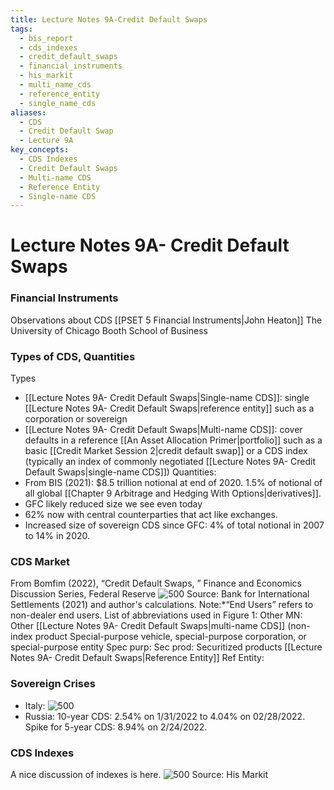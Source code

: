 ```yaml
---
title: Lecture Notes 9A-Credit Default Swaps
tags:
  - bis_report
  - cds_indexes
  - credit_default_swaps
  - financial_instruments
  - his_markit
  - multi_name_cds
  - reference_entity
  - single_name_cds
aliases:
  - CDS
  - Credit Default Swap
  - Lecture 9A
key_concepts:
  - CDS Indexes
  - Credit Default Swaps
  - Multi-name CDS
  - Reference Entity
  - Single-name CDS
---
```


# Lecture Notes 9A- Credit Default Swaps
### Financial Instruments

Observations about CDS
[[PSET 5 Financial Instruments|John Heaton]]
The University of Chicago Booth School of Business

### Types of CDS,  Quantities

Types

- [[Lecture Notes 9A- Credit Default Swaps|Single-name CDS]]: single [[Lecture Notes 9A- Credit Default Swaps|reference entity]] such as a corporation or sovereign
- [[Lecture Notes 9A- Credit Default Swaps|Multi-name CDS]]: cover defaults in a reference [[An Asset Allocation Primer|portfolio]] such as a basic [[Credit Market Session 2|credit default swap]] or a CDS index (typically an index of commonly negotiated [[Lecture Notes 9A- Credit Default Swaps|single-name CDS]])
Quantities:
- From BIS (2021): \$8.5 trillion notional at end of 2020. 1.5% of notional of all global [[Chapter 9 Arbitrage and Hedging With Options|derivatives]].
- GFC likely reduced size we see even today
- $62\%$ now with central counterparties that act like exchanges.
- Increased size of sovereign CDS since GFC: 4% of total notional in 2007 to $14\%$ in 2020.

### CDS Market

From Bomfim (2022),  “Credit Default Swaps,  ” Finance and Economics Discussion Series,  Federal Reserve
 ![500](https://storage.simpletex.cn/view/fX4H4YQdPgL8omCG1AoX45Hu8zFliofn6)
Source: Bank for International Settlements (2021) and author's calculations. Note:*“End Users” refers to non-dealer end users. List of abbreviations used in Figure 1: Other MN: Other [[Lecture Notes 9A- Credit Default Swaps|multi-name CDS]] (non-index product Special-purpose vehicle,  special-purpose corporation,  or special-purpose entity Spec purp: Sec prod: Securitized products [[Lecture Notes 9A- Credit Default Swaps|Reference Entity]] Ref Entity:

### Sovereign Crises
- Italy:
 ![500](https://storage.simpletex.cn/view/faKvB1faeiEYngaoVyAbuvDMORfQgRpir)
- Russia: 10-year CDS: 2.54% on 1/31/2022 to $4.04\%$ on 02/28/2022. Spike for 5-year CDS: $8.94\%$ on 2/24/2022.

### CDS Indexes

A nice discussion of indexes is here.
 ![500](https://storage.simpletex.cn/view/f4pCSpyxblvmNuIQVPxuGx8KNA3gMiHGK)
Source: His Markit